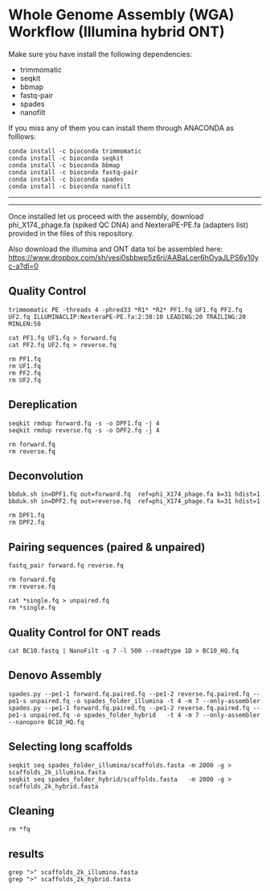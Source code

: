 # Whole Genome Assembly (WGA) Workflow (Illumina hybrid ONT)

Make sure you have install the following dependencies:
- trimmomatic
- seqkit
- bbmap
- fastq-pair
- spades
- nanofilt

If you miss any of them you can install them through ANACONDA as folllows:

```
conda install -c bioconda trimmomatic
conda install -c bioconda seqkit 
conda install -c bioconda bbmap 
conda install -c bioconda fastq-pair 
conda install -c bioconda spades  
conda install -c bioconda nanofilt
```

----
---

Once installed let us proceed with the assembly, download phi_X174_phage.fa (spiked QC DNA) and NexteraPE-PE.fa (adapters list) provided in the files of this repository.

Also download the illumina and ONT data tol be assembled here: https://www.dropbox.com/sh/vesi0sbbwp5z6ri/AABaLcer6hOyaJLPS6y10yc-a?dl=0


## Quality Control
```
trimmomatic PE -threads 4 -phred33 *R1* *R2* PF1.fq UF1.fq PF2.fq UF2.fq ILLUMINACLIP:NexteraPE-PE.fa:2:30:10 LEADING:20 TRAILING:20 MINLEN:50

cat PF1.fq UF1.fq > forward.fq
cat PF2.fq UF2.fq > reverse.fq

rm PF1.fq 
rm UF1.fq
rm PF2.fq
rm UF2.fq
```

## Dereplication

```
seqkit rmdup forward.fq -s -o DPF1.fq -j 4
seqkit rmdup reverse.fq -s -o DPF2.fq -j 4

rm forward.fq
rm reverse.fq
```

## Deconvolution

```
bbduk.sh in=DPF1.fq out=forward.fq  ref=phi_X174_phage.fa k=31 hdist=1
bbduk.sh in=DPF2.fq out=reverse.fq  ref=phi_X174_phage.fa k=31 hdist=1

rm DPF1.fq
rm DPF2.fq
```

## Pairing sequences (paired & unpaired)

```
fastq_pair forward.fq reverse.fq

rm forward.fq
rm reverse.fq

cat *single.fq > unpaired.fq
rm *single.fq
```

## Quality Control for ONT reads

```
cat BC10.fastq | NanoFilt -q 7 -l 500 --readtype 1D > BC10_HQ.fq
```

## Denovo Assembly

```
spades.py --pe1-1 forward.fq.paired.fq --pe1-2 reverse.fq.paired.fq --pe1-s unpaired.fq -o spades_folder_illumina -t 4 -m 7 --only-assembler
spades.py --pe1-1 forward.fq.paired.fq --pe1-2 reverse.fq.paired.fq --pe1-s unpaired.fq -o spades_folder_hybrid   -t 4 -m 7 --only-assembler  --nanopore BC10_HQ.fq
```

## Selecting long scaffolds

```
seqkit seq spades_folder_illumina/scaffolds.fasta -m 2000 -g > scaffolds_2k_illumina.fasta
seqkit seq spades_folder_hybrid/scaffolds.fasta   -m 2000 -g > scaffolds_2k_hybrid.fasta
```

## Cleaning

```
rm *fq
```

## results

```
grep ">" scaffolds_2k_illumina.fasta
grep ">" scaffolds_2k_hybrid.fasta
```
